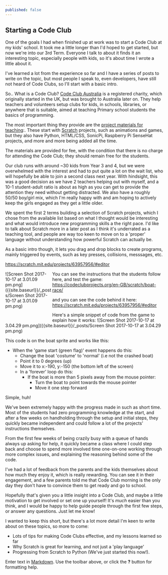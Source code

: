 ```yaml
---
published: false
---
```

## Starting a Code Club

One of the goals I had when finished up at work was to start a Code Club at my kids' school. It took me a little longer than I'd hoped to get started, but now we're into our 3rd Term. Everyone I talk to about it finds it an interesting topic, especially people with kids, so it's about time I wrote a little about it.

I've learned a lot from the experience so far and I have a series of posts to write on the topic, but most people I speak to, even developers, have still not heard of Code Clubs, so I'll start with a basic intro.

So.. What is a Code Club?
[Code Club Australia](https://codeclubau.org/) is a registered charity, which originally started in the UK, but was brought to Australia later on. They help teachers and volunteers setup clubs for kids, in schools, libraries, or anywhere that is suitable, aimed at teaching Primary school students the basics of programming. 

The most important thing they provide are the [project materials for teaching](https://codeclubprojects.org/en-GB/):. These start with [Scratch](https://scratch.mit.edu/) projects, such as animations and games, but they also have Python, HTML/CSS, SonicPi, Raspberry Pi SenseHat projects, and more and more being added all the time.

The materials are provided for fee, with the condition that there is no charge for attending the Code Club; they should remain free for the students.

Our club runs with around ~30 kids from Year 3 and 4, but we were overwhelmed with the interest and had to put quite a lot on the wait list, who will hopefully be able to join a second class next year. With hindsight, this was a good decision as we have 2 teachers helping out with myself, and a 10-1 student-adult ratio is about as high as you can get to provide the attention they need without getting distracted. We also have a roughly 50/50 boy/girl mix, which I'm really happy with and am hoping to actively keep the girls engaged as they get a little older.

We spent the first 2 terms building a selection of Scratch projects, which I chose from the available list based on what I thought would be interesting and what would introduce new programming skills a the right pace. I'd like to talk about Scratch more in a later post as I think it's underrated as a teaching tool, and people are way too keen to move on to a 'proper' language without understanding how powerful Scratch can actually be. 

As a basic intro though, it lets you drag and drop blocks to create programs, mainly triggered by events, such as key presses, collisions, messsages, etc.

https://scratch.mit.edu/projects/63957956/#editor

<div style="height:150px;  width:150px; overflow:hidden; align:left; float:left">
![Screen Shot 2017-10-17 at 3.01.09 pm.png]({{site.baseurl}}/_posts/Screen Shot 2017-10-17 at 3.01.09 pm.png)
</div>

You can see the instructions that the students follow here, and test the game:
https://codeclubprojects.org/en-GB/scratch/boat-race/

and you can see the code behind it here:
https://scratch.mit.edu/projects/63957956/#editor

Here's a simple snippet of code from the game to explain how it works:
![Screen Shot 2017-10-17 at 3.04.29 pm.png]({{site.baseurl}}/_posts/Screen Shot 2017-10-17 at 3.04.29 pm.png)

This code is on the boat sprite and works like this:
- When the 'game start (green flag)' event happens do this:
	- Change the boat 'costume' to 'normal' (i.e not the crashed boat)
    - Point it to 0 degrees (up)
    - Move it to x:-190, y:-150 (the bottom left of the screen)
    - In a 'forever' loop do this:
    	- If the boat is more than 5 pixels away from the mouse pointer:
        	- Turn the boat to point towards the mouse pointer
            - Move it one step forward
            
Simple, huh!

We've been extremely happy with the progress made in such as short time. Most of the students had zero programming knowledge at the start, and after a few weeks on handholding through the setup and initial steps, they quickly became independent and could follow a lot of the projects' instructions themselves.

From the first few weeks of being crazily busy with a queue of hands always up asking for help, it quickly became a class where I could step back and choose to spend more involved time one-on-one working through more complex issues, and explaining the reasoning behind some of the code.

I've had a lot of feedback from the parents and the kids themselves about how much they enjoy it, which is really rewarding. You can see it in their engagement, and a few parents told me that Code Club morning is the only day they don't have to convince them to get ready and go to school.

Hopefully that's given you a little insight into a Code Club, and maybe a little motivation to get involved or set one up yourself! It's *much* easier than you think, and I would be happy to help guide people through the first few steps, or answer any questions. Just let me know!

I wanted to keep this short, but there's a lot more detail I'm keen to write about on these topics, so more to come:

- Lots of tips  for making Code Clubs effective, and my lessons learned so far
- Why Scratch is great for learning, and not just a 'play language'
- Progressing from Scratch to Python (We've just started this now!).


Enter text in [Markdown](http://daringfireball.net/projects/markdown/). Use the toolbar above, or click the **?** button for formatting help.
